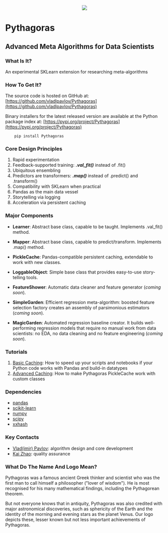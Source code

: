 <div align="center">
  <img src="http://vlpavlov.org/Pythagoras-Logo3.svg"><br>
</div>

# Pythagoras
## Advanced Meta Algorithms for Data Scientists

### What Is It?

An experimental SKLearn extension for researching meta-algorithms 

### How To Get It?

The source code is hosted on GitHub at:
[https://github.com/vladlpavlov/Pythagoras](https://github.com/vladlpavlov/Pythagoras) 

Binary installers for the latest released version are available at the Python package index at:
[https://pypi.org/project/Pythagoras](https://pypi.org/project/Pythagoras)

        pip install Pythagoras

### Core Design Principles 

1. Rapid experimentation
2. Feedback-supported training: ***.val_fit()*** instead of .fit() 
3. Ubiquitous ensembling
4. Predictors are transformers: ***.map()*** instead of .predict() and .transform() 
5. Compatibility with SKLearn when practical
6. Pandas as the main data vessel
7. Storytelling via logging
8. Acceleration via persistent caching

### Major Components

* **Learner**: Abstract base class, capable to be taught. Implements .val_fit() method.

* **Mapper**: Abstract base class, capable to predict/transform. Implements .map() method.

* **PickleCache**: Pandas-compatible persistent caching, extendable to work with new classes.

* **LoggableObject**: Simple base class that provides easy-to-use story-telling tools.

* **FeatureShower**: Automatic data cleaner and feature generator (*coming soon*).

* **SimpleGarden**: Efficient regression meta-algorithm: boosted feature selection factory creates an assembly of parsimonious estimators (*coming soon*).

* **MagicGarden**: Automated regression baseline creator. It builds well-performing regression models that 
require no manual work from data scientists: no EDA, no data cleaning and no feature engineering (*coming soon*). 

### Tutorials

1. [Basic Caching](https://github.com/vladlpavlov/Pythagoras/blob/master/Pythagoras_caching_introductory_tutorial.ipynb): 
How to speed up your scripts and notebooks if your Python code works with Pandas and build-in datatypes
2. [Advanced Caching](https://github.com/vladlpavlov/Pythagoras/blob/master/Pythagoras_caching_advanced_tutorial.ipynb): 
How to make Pythagoras PickleCache work with custom classes 


### Dependencies

* [pandas](https://pandas.pydata.org/)
* [scikit-learn](https://scikit-learn.org/) 
* [numpy](https://numpy.org/)
* [scipy](https://www.scipy.org/)
* [xxhash](https://pypi.org/project/xxhash/)


### Key Contacts

* [Vlad(imir) Pavlov](https://www.linkedin.com/in/vlpavlov/): algorithm design and core development 
* [Kai Zhao](https://www.linkedin.com/in/kaimzhao/): quality assurance

### What Do The Name And Logo Mean?

Pythagoras was a famous ancient Greek thinker and scientist 
who was the first man to call himself a philosopher ("lover of wisdom"). 
He is most recognised for his many mathematical findings, 
including the Pythagorean theorem. 

But not everyone knows that in antiquity, Pythagoras was also credited with major astronomical discoveries,
such as sphericity of the Earth and the identity of the morning and evening stars as the planet Venus. 
Our logo depicts these, lesser known but not less important achievements of Pythagoras.